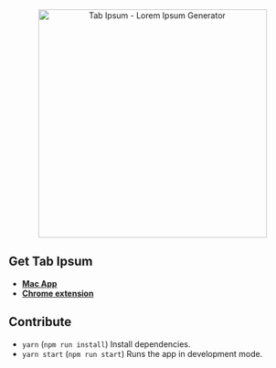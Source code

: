 <div  align="center"  markdown="1">
<img  src="http://res.cloudinary.com/dyw3e3f2c/image/upload/v1526166221/tabipsum.png"  alt="Tab Ipsum - Lorem Ipsum Generator"  width="400">
</div>

## Get Tab Ipsum

- **[Mac App](https://assets.edkf.com.br/TabIpsum-1.0.0.dmg.zip)**
- **[Chrome extension](https://chrome.google.com/webstore/detail/tabipsum/kodnpaacnfpgeakliedgocnfoeiajghp)**

 
## Contribute

-  `yarn` (`npm run install`) Install dependencies.
-  `yarn start` (`npm run start`) Runs the app in development mode.

